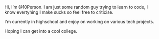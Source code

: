 Hi, I’m @10Person. I am just some random guy trying to learn to code, I know evertyhing I make sucks so feel free to criticise.

I'm currently in highschool and enjoy on working on various tech projects.

Hoping I can get into a cool college.
